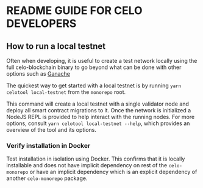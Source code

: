 # README GUIDE FOR CELO DEVELOPERS

## How to run a local testnet

Often when developing, it is useful to create a test network locally using the full celo-blockchain binary to go beyond what can be done with other options such as [Ganache](https://www.trufflesuite.com/ganache)

The quickest way to get started with a local testnet is by running `yarn celotool local-testnet` from the `monorepo` root.

This command will create a local testnet with a single validator node and deploy all smart contract migrations to it.
Once the network is initialized a NodeJS REPL is provided to help interact with the running nodes.
For more options, consult `yarn celotool local-testnet --help`, which provides an overview of the tool and its options.


### Verify installation in Docker

Test installation in isolation using Docker.
This confirms that it is locally installable and does not have implicit dependency on rest of the `celo-monorepo` or have an implicit dependency which is an explicit dependency of another `celo-monorepo` package.
